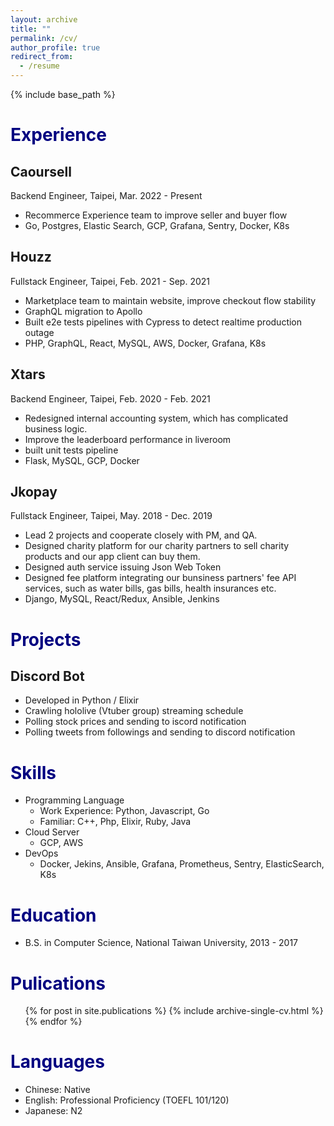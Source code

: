 ```yaml
---
layout: archive
title: ""
permalink: /cv/
author_profile: true
redirect_from:
  - /resume
---
```


{% include base_path %}

<span style="color:navy">Experience</span>
======

## Caoursell
Backend Engineer, Taipei, Mar. 2022 - Present

* Recommerce Experience team to improve seller and buyer flow
* Go, Postgres, Elastic Search, GCP, Grafana, Sentry, Docker, K8s

## Houzz
Fullstack Engineer, Taipei, Feb. 2021 - Sep. 2021

* Marketplace team to maintain website, improve checkout flow stability
* GraphQL migration to Apollo
* Built e2e tests pipelines with Cypress to detect realtime production outage
* PHP, GraphQL, React, MySQL, AWS, Docker, Grafana, K8s

## Xtars
Backend Engineer, Taipei, Feb. 2020 - Feb. 2021

* Redesigned internal accounting system, which has complicated business logic.
* Improve the leaderboard performance in liveroom
* built unit tests pipeline
* Flask, MySQL, GCP, Docker

## Jkopay
Fullstack Engineer, Taipei, May. 2018 - Dec. 2019

* Lead 2 projects and cooperate closely with PM, and QA.
* Designed charity platform for our charity partners to sell charity products and our app client can buy them.
* Designed auth service issuing Json Web Token
* Designed fee platform integrating our bunsiness partners' fee API services, such as water bills, gas bills, health insurances etc.
* Django, MySQL, React/Redux, Ansible, Jenkins

<span style="color:navy">Projects</span>
===

## Discord Bot

* Developed in Python / Elixir
* Crawling hololive (Vtuber group) streaming schedule
* Polling stock prices and sending to iscord notification
* Polling tweets from followings and sending to discord notification

<span style="color:navy">Skills</span>
======
* Programming Language
  * Work Experience: Python, Javascript, Go
  * Familiar: C++, Php, Elixir, Ruby, Java
* Cloud Server
  * GCP, AWS
* DevOps
  * Docker, Jekins, Ansible, Grafana, Prometheus, Sentry, ElasticSearch, K8s

<span style="color:navy">Education</span>
======
* B.S. in Computer Science, National Taiwan University, 2013 - 2017

<span style="color:navy">Pulications</span>
======
  <ul>{% for post in site.publications %}
    {% include archive-single-cv.html %}
  {% endfor %}</ul>

<span style="color:navy">Languages</span>
===
* Chinese: Native
* English:  Professional Proficiency (TOEFL 101/120)
* Japanese: N2


<!-- # Talks
======
  <ul>{% for post in site.talks %}
    {% include archive-single-talk-cv.html %}
  {% endfor %}</ul> -->

<!-- Teaching
======
  <ul>{% for post in site.teaching %}
    {% include archive-single-cv.html %}
  {% endfor %}</ul> -->

<!-- Service and leadership
======
* Currently signed in to 43 different slack teams -->
